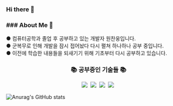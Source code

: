 ### Hi there 👋

<!--
**cksdnd7893/cksdnd7893** is a ✨ _special_ ✨ repository because its `README.md` (this file) appears on your GitHub profile.

Here are some ideas to get you started:

- 🔭 I’m currently working on ...
- 🌱 I’m currently learning ...
- 👯 I’m looking to collaborate on ...
- 🤔 I’m looking for help with ...
- 💬 Ask me about ...
- 📫 How to reach me: ...
- 😄 Pronouns: ...
- ⚡ Fun fact: ...
-->

<h3>### About Me 👋</h3>
<p>
● 컴퓨터공학과 졸업 후 공부하고 있는 개발자 원찬웅입니다.<br>
● 군복무로 인해 개발을 잠시 접어놨다 다시 펼쳐 하나하나 공부 중입니다.<br>
● 이전에 학습한 내용들을 되새기기 위해 기초부터 다시 공부하고 있습니다.<br>
</p>

<!-- <img src="https://img.shields.io/badge/언어-색상?style=flat-square&logo=simpleicons에서 로고 이름&logoColor=white"/> -->
<h3 align="center">📚 공부중인 기술들 📚</h3>
<p align="center">
  <img src="https://img.shields.io/badge/Java-007396?style=flat-square&logo=Java&logoColor=white"/></a>&nbsp
  <img src="https://img.shields.io/badge/Python-3766AB?style=flat-square&logo=Python&logoColor=white"/></a>&nbsp 
  <img src="https://img.shields.io/badge/C-ffb13b?style=flat-square&logo=C&logoColor=white"/></a>&nbsp 
  <img src="https://img.shields.io/badge/Mysql-E6B91E?style=flat-square&logo=MySql&logoColor=white"/></a>&nbsp
</p>
<!-- <h3 align="center">📚 써본 기술 📚</h3>
</p> -->

![Anurag's GitHub stats](https://github-readme-stats.vercel.app/api?username=cksdnd7893&show_icons=true&theme=dark)
